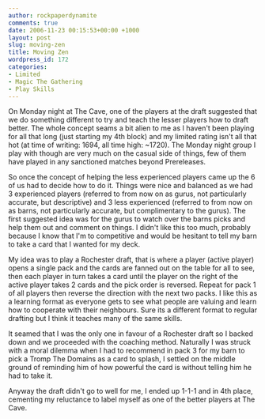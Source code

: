```yaml
---
author: rockpaperdynamite
comments: true
date: 2006-11-23 00:15:53+00:00 +1000
layout: post
slug: moving-zen
title: Moving Zen
wordpress_id: 172
categories:
- Limited
- Magic The Gathering
- Play Skills
---
```


On Monday night at The Cave, one of the players at the draft suggested that we do something different to try and teach the lesser players how to draft better. The whole concept seams a bit alien to me as I haven't been playing for all that long (just starting my 4th block) and my limited rating isn't all that hot (at time of writing: 1694, all time high: ~1720). The Monday night group I play with though are very much on the casual side of things, few of them have played in any sanctioned matches beyond Prereleases.

So once the concept of helping the less experienced players came up the 6 of us had to decide how to do it. Things were nice and balanced as we had 3 experienced players (referred to from now on as gurus, not particularly accurate, but descriptive) and 3 less experienced (referred to from now on as barns, not particularly accurate, but complimentary to the gurus). The first suggested idea was for the gurus to watch over the barns picks and help them out and comment on things. I didn't like this too much, probably because I know that I'm to competitive and would be hesitant to tell my barn to take a card that I wanted for my deck.<!-- more -->

My idea was to play a Rochester draft, that is where a player (active player) opens a single pack and the cards are fanned out on the table for all to see, then each player in turn takes a card until the player on the right of the active player takes 2 cards and the pick order is reversed. Repeat for pack 1 of all players then reverse the direction with the next two packs. I like this as a learning format as everyone gets to see what people are valuing and learn how to cooperate with their neighbours. Sure its a different format to regular drafting but I think it teaches many of the same skills.

It seamed that I was the only one in favour of a Rochester draft so I backed down and we proceeded with the coaching method. Naturally I was struck with a moral dilemma when I had to recommend in pack 3 for my barn to pick a Tromp The Domains as a card to splash, I settled on the middle ground of reminding him of how powerful the card is without telling him he had to take it.

Anyway the draft didn't go to well for me, I ended up 1-1-1 and in 4th place, cementing my reluctance to label myself as one of the better players at The Cave.

